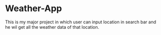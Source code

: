 # Weather-App
This is my major project in which user can input location in search bar and he wil get all the weather data of that location.
